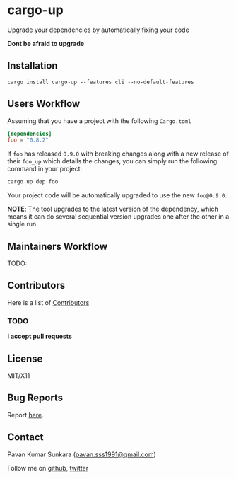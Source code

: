 # cargo-up

Upgrade your dependencies by automatically fixing your code

**Dont be afraid to upgrade**

## Installation

```
cargo install cargo-up --features cli --no-default-features
```

## Users Workflow

Assuming that you have a project with the following `Cargo.toml`

```toml
[dependencies]
foo = "0.8.2"
```

If `foo` has released `0.9.0` with breaking changes along with a new release of their
`foo_up` which details the changes, you can simply run the following command in your
project:

```bash
cargo up dep foo
```

Your project code will be automatically upgraded to use the new `foo@0.9.0`.

**NOTE**: The tool upgrades to the latest version of the dependency, which means it can
do several sequential version upgrades one after the other in a single run.

## Maintainers Workflow

TODO:

## Contributors
Here is a list of [Contributors](http://github.com/pksunkara/cargo-up/contributors)

### TODO

__I accept pull requests__

## License
MIT/X11

## Bug Reports
Report [here](http://github.com/pksunkara/cargo-up/issues).

## Contact
Pavan Kumar Sunkara (pavan.sss1991@gmail.com)

Follow me on [github](https://github.com/users/follow?target=pksunkara), [twitter](http://twitter.com/pksunkara)
